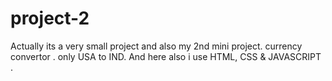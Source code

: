 # project-2
Actually its a very small project and also my 2nd mini project.
currency convertor . only USA to IND. 
And here also i use HTML, CSS & JAVASCRIPT 
.
